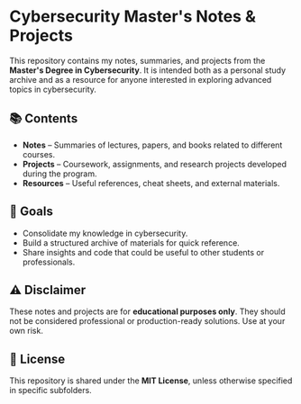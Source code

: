 # Cybersecurity Master's Notes & Projects

This repository contains my notes, summaries, and projects from the **Master's Degree in Cybersecurity**.
It is intended both as a personal study archive and as a resource for anyone interested in exploring advanced topics in cybersecurity.

## 📚 Contents

* **Notes** – Summaries of lectures, papers, and books related to different courses.
* **Projects** – Coursework, assignments, and research projects developed during the program.
* **Resources** – Useful references, cheat sheets, and external materials.

## 🎯 Goals

* Consolidate my knowledge in cybersecurity.
* Build a structured archive of materials for quick reference.
* Share insights and code that could be useful to other students or professionals.

## ⚠️ Disclaimer

These notes and projects are for **educational purposes only**.
They should not be considered professional or production-ready solutions.
Use at your own risk.

## 📌 License

This repository is shared under the **MIT License**, unless otherwise specified in specific subfolders.

